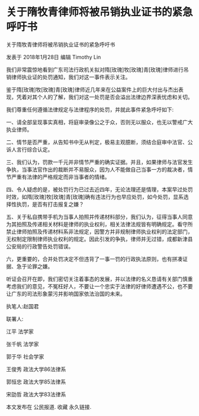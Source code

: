 # 关于隋牧青律师将被吊销执业证书的紧急呼吁书

关于隋牧青律师将被吊销执业证书的紧急呼吁书

发表于 2018年1月28日 编辑 Timothy Lin

我们非常震惊地看到广东司法行政机关拟对隋[玫瑰]牧[玫瑰]青[玫瑰]律师进行吊销律师执业证的处罚通知，我们对这一事件表示关注。

鉴于隋[玫瑰]牧[玫瑰]青[玫瑰]律师近几年来在公益案件上的巨大付出与杰出表现，凭着对其个人的了解，我们对这一处罚是否会溢出法律边界深表忧虑和关切。

我们尊重任何遵循法律规定与法律程序的处罚，并就此事件紧急呼吁如下:

一、请全部呈现事实真相，将庭审录像公之于众，否则无以服众，也无以警戒广大执业律师。

二、情节是否严重，从告知书中无从判定，极易主观臆断，须结合庭审中法官、公诉人言行综合认定。

三、我们认为，罚款一千元并非情节严重的确实证据。并且，如果律师与法官发生争执，当事法官作出的裁断并不易服众，因为人不能做自己当事一方的裁决者，情节严重有法律的严格规定而非当事者的情绪。

四、令人疑虑的是，被处罚行为已过去近四年，无论法理还是情理，本案早过处罚时效，如隋[玫瑰]牧[玫瑰]青[玫瑰]确有违法行为也早应处罚，如今处罚，显系选择性执罚，是否有打击报复之嫌？

五、关于私自携带手机为当事人拍照并传递材料部分，我们认为，征得当事人同意为其拍照及传递相关材料是律师的执业权利，相关法律法规皆有明确规定。看守所禁止律师拍照及传递材料系非法规定，因警方并非规制律师执业权利的法定部门，无权制定限制律师执业权利的规定。因此引发的争执，律师并无过错，成都新津县公安局的行政警告处罚错误。

六，更重要的，合并处罚决定不但违背了一事一罚的行政执法原则，也有拼凑证据、急于论罪之嫌。

听证会召开在即，我们密切关注着事态的发展，并以法律的名义恳请有关部门慎重考虑我们的意见，不冤枉好人，不要让一个忠实于法律的好律师遭遇不公，也不要让广东的司法形象蒙污并影响国家依法治国的未来。

执笔人:赵国君

联署人:

江平 法学家

张千帆 法学家

郭于华 社会学家

王俊秀 政法大学86法律系

郭恒忠 政法大学85法律系

宋劭哲 政法大学83法律系

本文发布在 公民报道. 收藏 永久链接.